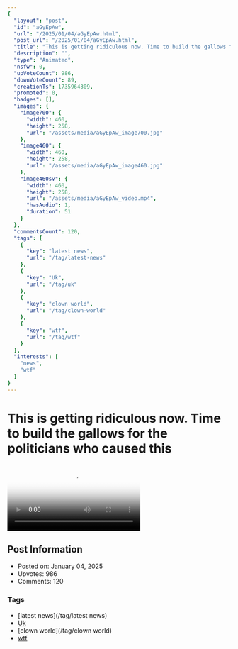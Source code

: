 ```yaml
---
{
  "layout": "post",
  "id": "aGyEpAw",
  "url": "/2025/01/04/aGyEpAw.html",
  "post_url": "/2025/01/04/aGyEpAw.html",
  "title": "This is getting ridiculous now. Time to build the gallows for the politicians who caused this",
  "description": "",
  "type": "Animated",
  "nsfw": 0,
  "upVoteCount": 986,
  "downVoteCount": 89,
  "creationTs": 1735964309,
  "promoted": 0,
  "badges": [],
  "images": {
    "image700": {
      "width": 460,
      "height": 258,
      "url": "/assets/media/aGyEpAw_image700.jpg"
    },
    "image460": {
      "width": 460,
      "height": 258,
      "url": "/assets/media/aGyEpAw_image460.jpg"
    },
    "image460sv": {
      "width": 460,
      "height": 258,
      "url": "/assets/media/aGyEpAw_video.mp4",
      "hasAudio": 1,
      "duration": 51
    }
  },
  "commentsCount": 120,
  "tags": [
    {
      "key": "latest news",
      "url": "/tag/latest-news"
    },
    {
      "key": "Uk",
      "url": "/tag/uk"
    },
    {
      "key": "clown world",
      "url": "/tag/clown-world"
    },
    {
      "key": "wtf",
      "url": "/tag/wtf"
    }
  ],
  "interests": [
    "news",
    "wtf"
  ]
}
---
```


# This is getting ridiculous now. Time to build the gallows for the politicians who caused this

<video controls playsinline loop poster="/assets/media/aGyEpAw_image460.jpg">
  <source src="/assets/media/aGyEpAw_video.mp4" type="video/mp4">
  Your browser does not support the video tag.
</video>

## Post Information

- Posted on: January 04, 2025
- Upvotes: 986
- Comments: 120

### Tags

- [latest news](/tag/latest news)
- [Uk](/tag/Uk)
- [clown world](/tag/clown world)
- [wtf](/tag/wtf)
